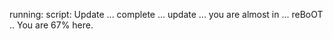 running: script: Update ... complete ... update ... you are almost in ... reBoOT .. You are 67% here.
